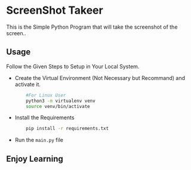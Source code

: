 # ScreenShot Takeer
This is the Simple Python Program that will take the screenshot of the screen..

## Usage
Follow the Given Steps to Setup in Your Local System. 
- Create the Virtual Environment (Not Necessary but Recommand) and activate it.
    ```bash
        #For Linux User
        python3 -m virtualenv venv
        source venv/bin/activate

    ```
- Install the Requirements
    ```bash
        pip install -r requirements.txt
    ```
- Run the `main.py` file

## Enjoy Learning